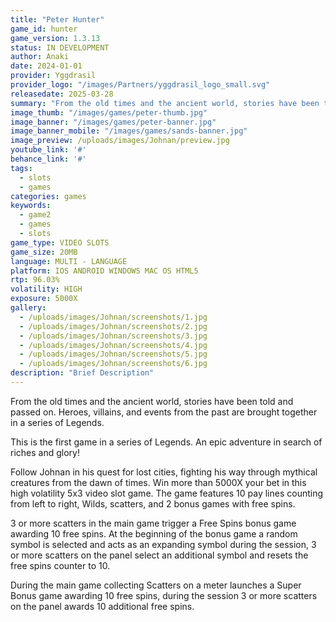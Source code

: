 ```yaml
---
title: "Peter Hunter"
game_id: hunter
game_version: 1.3.13
status: IN DEVELOPMENT
author: Anaki
date: 2024-01-01
provider: Yggdrasil
provider_logo: "/images/Partners/yggdrasil_logo_small.svg"
releasedate: 2025-03-28
summary: "From the old times and the ancient world, stories have been told and passed on. Heroes, villains, and events from the past are brought together in a series of Legends."
image_thumb: "/images/games/peter-thumb.jpg"
image_banner: "/images/games/peter-banner.jpg"
image_banner_mobile: "/images/games/sands-banner.jpg"
image_preview: /uploads/images/Johnan/preview.jpg
youtube_link: '#'
behance_link: '#'
tags:
  - slots
  - games
categories: games
keywords:
  - game2
  - games
  - slots
game_type: VIDEO SLOTS
game_size: 20MB
language: MULTI - LANGUAGE
platform: IOS ANDROID WINDOWS MAC OS HTML5
rtp: 96.03%
volatility: HIGH
exposure: 5000X
gallery:
  - /uploads/images/Johnan/screenshots/1.jpg
  - /uploads/images/Johnan/screenshots/2.jpg
  - /uploads/images/Johnan/screenshots/3.jpg
  - /uploads/images/Johnan/screenshots/4.jpg
  - /uploads/images/Johnan/screenshots/5.jpg
  - /uploads/images/Johnan/screenshots/6.jpg
description: "Brief Description"
---
```

From the old times and the ancient world, stories have been told and passed on. Heroes, villains, and events from the past are brought together in a series of Legends.

This is the first game in a series of Legends. An epic adventure in search of riches and glory!

Follow Johnan in his quest for lost cities, fighting his way through mythical creatures from the dawn of times. Win more than 5000X your bet in this high volatility 5x3 video slot game. The game features 10 pay lines counting from left to right, Wilds, scatters, and 2 bonus games with free spins.

3 or more scatters in the main game trigger a Free Spins bonus game awarding 10 free spins. At the beginning of the bonus game a random symbol is selected and acts as an expanding symbol during the session, 3 or more scatters on the panel select an additional symbol and resets the free spins counter to 10.

During the main game collecting Scatters on a meter launches a Super Bonus game awarding 10 free spins, during the session 3 or more scatters on the panel awards 10 additional free spins.
